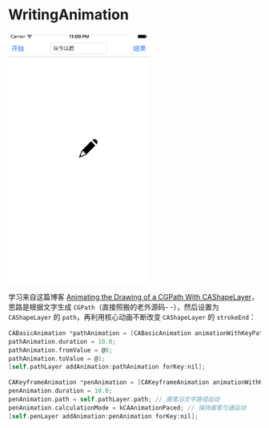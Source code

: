 # WritingAnimation

![](Screenshot/demo.gif)

学习来自这篇博客 [Animating the Drawing of a CGPath With CAShapeLayer](http://oleb.net/blog/2010/12/animating-drawing-of-cgpath-with-cashapelayer/)，思路是根据文字生成 `CGPath`（直接照搬的老外源码- -），然后设置为 `CAShapeLayer` 的 `path`，再利用核心动画不断改变 `CAShapeLayer` 的 `strokeEnd`：

```objective-c
CABasicAnimation *pathAnimation = [CABasicAnimation animationWithKeyPath:@"strokeEnd"];
pathAnimation.duration = 10.0;
pathAnimation.fromValue = @0;
pathAnimation.toValue = @1;
[self.pathLayer addAnimation:pathAnimation forKey:nil];
```

```objective-c
CAKeyframeAnimation *penAnimation = [CAKeyframeAnimation animationWithKeyPath:@"position"];
penAnimation.duration = 10.0;
penAnimation.path = self.pathLayer.path; // 画笔沿文字路径运动
penAnimation.calculationMode = kCAAnimationPaced; // 保持画笔匀速运动
[self.penLayer addAnimation:penAnimation forKey:nil];
```
